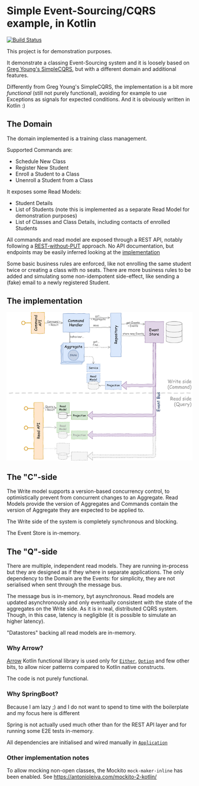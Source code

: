 # Simple Event-Sourcing/CQRS example, in Kotlin

[![Build Status](https://travis-ci.org/nicusX/kotlin-event-sourcing-example.svg?branch=master)](https://travis-ci.org/nicusX/kotlin-event-sourcing-example)

This project is for demonstration purposes.

It demonstrate a classing Event-Sourcing system and it is loosely based on [Greg Young's SimpleCQRS](https://github.com/gregoryyoung/m-r),
but with a different domain and additional features.

Differently from Greg Young's SimpleCQRS, the implementation is a bit more *functional* (still not purely functional),
avoiding for example to use Exceptions as signals for expected conditions.
And it is obviously written in Kotlin :)


## The Domain

The domain implemented is a training class management.

Supported Commands are:

* Schedule New Class
* Register New Student
* Enroll a Student to a Class
* Unenroll a Student from a Class

It exposes some Read Models:

* Student Details
* List of Students (note this is implemented as a separate Read Model for demonstration purposes)
* List of Classes and Class Details, including contacts of enrolled Students

All commands and read model are exposed through a REST API, notably following a
[REST-without-PUT](https://www.thoughtworks.com/insights/blog/rest-api-design-resource-modeling) approach.
No API documentation, but endpoints may be easily inferred looking at the [implementation](src/main/kotlin/eventsourcing/api)

Some basic business rules are enforced, like not enrolling the same student twice or creating a class with no seats.
There are more business rules to be added and simulating some non-idempotent side-effect, like sending a (fake) email to a 
newly registered Student.

## The implementation

![Architecture of the system](./diagram.png)

## The "C"-side

The Write model supports a version-based concurrency control, to optimistically prevent from concurrent changes to an Aggregate.
Read Models provide the version of Aggregates and Commands contain the version of Aggregate they are expected to be applied to.

The Write side of the system is completely synchronous and blocking.

The Event Store is in-memory.

## The "Q"-side

There are multiple, independent read models. They are running in-process but they are designed as if they where in separate
applications. The only dependency to the Domain are the Events: for simplicity, they are not serialised when sent through
the message bus.

The message bus is in-memory, byt asynchronous.
Read models are updated asynchronously and only eventually consistent with the state of the aggregates on the Write side. 
As it is in real, distributed CQRS system. Though, in this case, latency is negligible (it is possible to simulate an higher latency).

"Datastores" backing all read models are in-memory.

### Why Arrow?

[Arrow](https://arrow-kt.io) Kotlin functional library is used only for 
[`Either`](https://arrow-kt.io/docs/apidocs/arrow-core-data/arrow.core/-either/index.html), 
[`Option`](https://arrow-kt.io/docs/apidocs/arrow-core-data/arrow.core/-option/index.html) and few other bits, to allow
nicer patterns compared to Kotlin native constructs.

The code is not purely functional.

### Why SpringBoot?

Because I am lazy ;) and I do not want to spend to time with the boilerplate and my focus here is different

Spring is not actually used much other than for the REST API layer and for running some E2E tests in-memory.

All dependencies are initialised and wired manually in [`Application`](src/main/kotlin/eventsourcing/Application.kt)

### Other implementation notes

To allow mocking non-open classes, the Mockito `mock-maker-inline` has been enabled. See https://antonioleiva.com/mockito-2-kotlin/
